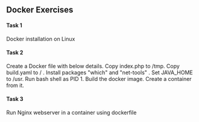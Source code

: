 ## Docker Exercises
#### Task 1
Docker installation on Linux
#### Task 2
Create a Docker file with below details.
 Copy index.php to /tmp. Copy build.yaml to / . Install packages "which" and "net-tools" .
 Set JAVA_HOME to /usr. Run bash shell as PID 1.
 Build the docker image. Create a container from it. 
#### Task 3
Run Nginx webserver in a container using dockerfile 

